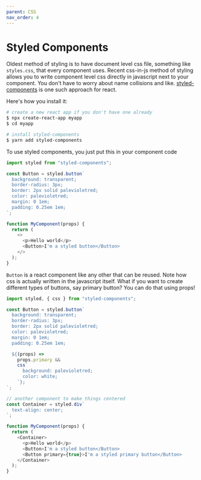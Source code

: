 ```yaml
---
parent: CSS
nav_order: 4
---
```


# Styled Components

Oldest method of styling is to have document level css file, something like `styles.css`, that every component uses. Recent css-in-js method of styling allows you to write component level css directly in javascript next to your component. You don't have to worry about name collisions and like. [styled-components](https://styled-components.com/) is one such approach for react.

Here's how you install it:

```bash
# create a new react app if you don't have one already
$ npx create-react-app myapp
$ cd myapp

# install styled-components
$ yarn add styled-components
```

To use styled components, you just put this in your component code

```js
import styled from "styled-components";

const Button = styled.button`
  background: transparent;
  border-radius: 3px;
  border: 2px solid palevioletred;
  color: palevioletred;
  margin: 0 1em;
  padding: 0.25em 1em;
`;

function MyComponent(props) {
  return (
    <>
      <p>Hello world</p>
      <Button>I'm a styled button</Button>
    </>
  );
}
```

`Button` is a react component like any other that can be reused. Note how css is actually written in the javascript itself. What if you want to create different types of buttons, say primary button? You can do that using props!

```js
import styled, { css } from "styled-components";

const Button = styled.button`
  background: transparent;
  border-radius: 3px;
  border: 2px solid palevioletred;
  color: palevioletred;
  margin: 0 1em;
  padding: 0.25em 1em;

  ${(props) =>
    props.primary &&
    css`
      background: palevioletred;
      color: white;
    `};
`;

// another component to make things centered
const Container = styled.div`
  text-align: center;
`;

function MyComponent(props) {
  return (
    <Container>
      <p>Hello world</p>
      <Button>I'm a styled button</Button>
      <Button primary={true}>I'm a styled primary button</Button>
    </Container>
  );
}
```
